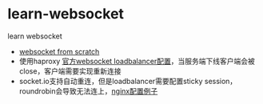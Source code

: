 # learn-websocket
learn websocket


- [websocket from scratch](https://gist.github.com/tabjy/5b7d2c549cb29d9ac07a28aad1c9bfa4)
- 使用haproxy [官方websocket loadbalancer配置](https://www.haproxy.com/documentation/haproxy-configuration-tutorials/load-balancing/websocket/)，当服务端下线客户端会被close，客户端需要实现重新连接
- socket.io支持自动重连，但是loadbalancer需要配置sticky session，roundrobin会导致无法连上，[nginx配置例子](https://socket.io/docs/v4/using-multiple-nodes/#nginx-configuration)